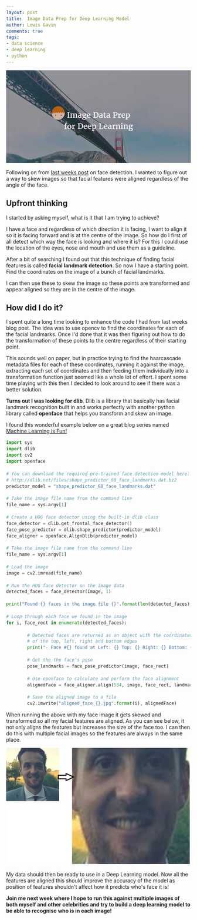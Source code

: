 ```yaml
--- 
layout: post 
title:  Image Data Prep for Deep Learning Model
author: Lewis Gavin 
comments: true 
tags: 
- data science
- deep learning
- python
---
```


![Image Data Prep for Deep Learning Model](../images/dataprep.jpg)

Following on from [last weeks post](http://www.lewisgavin.co.uk/FaceRecognition) on face detection. I wanted to figure out a way to skew images so that facial features were aligned regardless of the angle of the face. 

## Upfront thinking

I started by asking myself, what is it that I am trying to achieve? 

I have a face and regardless of which direction it is facing, I want to align it so it is facing forward and is at the centre of the image. So how do I first of all detect which way the face is looking and where it is? For this I could use the location of the eyes, nose and mouth and use them as a guideline.

After a bit of searching I found out that this technique of finding facial features is called **facial landmark detection**. So now I have a starting point. Find the coordinates on the image of a bunch of facial landmarks.

I can then use these to skew the image so these points are transformed and appear aligned so they are in the centre of the image. 

## How did I do it?

I spent quite a long time looking to enhance the code I had from last weeks blog post. The idea was to use opencv to find the coordinates for each of the facial landmarks. Once I'd done that it was then figuring out how to do the transformation of these points to the centre regardless of their starting point.

This sounds well on paper, but in practice trying to find the haarcascade metadata files for each of these coordinates, running it against the image, extracting each set of coordinates and then feeding them individually into a transformation function just seemed like a whole lot of effort. I spent some time playing with this then I decided to look around to see if there was a better solution.

**Turns out I was looking for dlib**. Dlib is a library that basically has facial landmark recognition built in and works perfectly with another python library called **openface** that helps you transform and skew an image.

I found this wonderful example below on a great blog series named [Machine Learning is Fun!](https://medium.com/@ageitgey/machine-learning-is-fun-part-4-modern-face-recognition-with-deep-learning-c3cffc121d78#.di1l1wgpv)

~~~python
import sys
import dlib
import cv2
import openface

# You can download the required pre-trained face detection model here:
# http://dlib.net/files/shape_predictor_68_face_landmarks.dat.bz2
predictor_model = "shape_predictor_68_face_landmarks.dat"

# Take the image file name from the command line
file_name = sys.argv[1]

# Create a HOG face detector using the built-in dlib class
face_detector = dlib.get_frontal_face_detector()
face_pose_predictor = dlib.shape_predictor(predictor_model)
face_aligner = openface.AlignDlib(predictor_model)

# Take the image file name from the command line
file_name = sys.argv[1]

# Load the image
image = cv2.imread(file_name)

# Run the HOG face detector on the image data
detected_faces = face_detector(image, 1)

print("Found {} faces in the image file {}".format(len(detected_faces), file_name))

# Loop through each face we found in the image
for i, face_rect in enumerate(detected_faces):

        # Detected faces are returned as an object with the coordinates
        # of the top, left, right and bottom edges
        print("- Face #{} found at Left: {} Top: {} Right: {} Bottom: {}".format(i, face_rect.left(), face_rect.top(), face_rect.right(), face_rect.bottom()))

        # Get the the face's pose
        pose_landmarks = face_pose_predictor(image, face_rect)

        # Use openface to calculate and perform the face alignment
        alignedFace = face_aligner.align(534, image, face_rect, landmarkIndices=openface.AlignDlib.OUTER_EYES_AND_NOSE)

        # Save the aligned image to a file
        cv2.imwrite("aligned_face_{}.jpg".format(i), alignedFace)

~~~

When running the above with my face image it gets skewed and transformed so all my facial features are aligned. As you can see below, it not only aligns the features but increases the size of the face too. I can then do this with multiple facial images so the features are always in the same place.


![Face skewed](../images/before_after.jpg)


My data should then be ready to use in a Deep Learning model. Now all the features are aligned this should improve the accuracy of the model as position of features shouldn't affect how it predicts who's face it is!

**Join me next week where I hope to run this against multiple images of both myself and other celebrities and try to build a deep learning model to be able to recognise who is in each image!**


